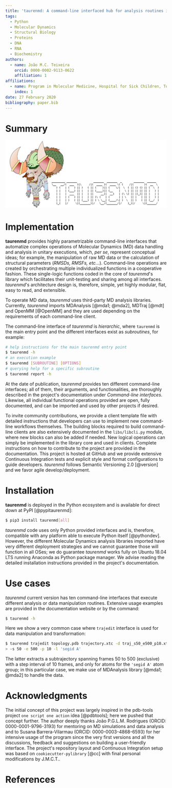 ```yaml
---
title: 'taurenmd: A command-line interfaced hub for analysis routines in Molecular Dynamics.'
tags:
  - Python
  - Molecular Dynamics
  - Structural Biology
  - Proteins
  - DNA
  - RNA
  - Biochemistry
authors:
  - name: João M.C. Teixeira
    orcid: 0000-0002-9113-0622
    affiliation: 1
affiliations:
  - name: Program in Molecular Medicine, Hospital for Sick Children, Toronto, Ontario M5G 0A4, Canada
    index: 1
date: 27 February 2020
bibliography: paper.bib
---
```


# Summary


![taurenmd logo.\label{fig:logo}](../docs/logo/taurenmdlogo_readme.png)

# Implementation

**taurenmd** provides highly parametrizable command-line interfaces that automatize complex operations of Molecular Dynamics (MD) data handling and analysis in unitary executions, which, *per se*, represent conceptual ideas; for example, the manipulation of raw MD data or the calculation of structural parameters (*RMSDs, RMSFs, etc...*). Command-line operations are created by orchestrating multiple individualized functions in a cooperative fashion. These single-logic functions coded in the core of *taurenmd*'s library which facilitates their unit-testing and sharing among all interfaces. *taurenmd*'s architecture design is, therefore, simple, yet highly modular, flat, easy to read, and extensible.

To operate MD data, *taurenmd* uses third-party MD analysis libraries. Currently, *taurenmd* imports MDAnalysis [@mda1; @mda2], MDTraj [@mdt] and OpenMM [@OpenMM] and they are used depending on the requirements of each command-line client.

The command-line interface of *taurenmd* is *hierarchic*, where `taurenmd` is the main entry point and the different interfaces exist as *subroutines*, for example:

```bash
# help instructions for the main taurenmd entry point
$ taurenmd -h
# an execution example
$ taurenmd [SUBROUTINE] [OPTIONS]
# querying help for a specific subroutine
$ taurenmd report -h
```

At the date of publication, *taurenmd* provides ten different command-line interfaces; all of them, their arguments, and functionalities, are thoroughly described in the project's documentation under *Command-line interfaces*. Likewise, all individual functional operations provided are open, fully documented, and can be imported and used by other projects if desired.

To invite community contributions, we provide a client template file with detailed instructions that developers can use to implement new command-line workflows themselves. The building blocks required to build command-line clients are also extensively documented in the `libs/libcli.py` module, where new blocks can also be added if needed. New logical operations can simply be implemented in the library core and used in clients. Complete instructions on how to contribute to the project are provided in the documentation. This project is hosted at GitHub and we provide extensive Continuous Integration tests and explicit style and format configurations to guide developers. *taurenmd* follows Semantic Versioning 2.0 [@version] and we favor agile develop/deployment.

# Installation

**taurenmd** is deployed in the Python ecosystem and is available for direct down at PyPI [@pypitaurenmd]:

```bash
$ pip3 install taurenmd[all]
```

*taurenmd* code uses only Python provided interfaces and is, therefore, compatible with any platform able to execute Python itself [@pythondev]. However, the different Molecular Dynamics analysis libraries imported have very different deployment strategies and we cannot guarantee those will function in all OSes; we do guarantee *taurenmd* works fully on Ubuntu 18.04 LTS running Anaconda as Python package manager. We advise reading the detailed installation instructions provided in the project's documentation.

# Use cases

*taurenmd* current version has ten command-line interfaces that execute different analysis or data manipulation routines. Extensive usage examples are provided in the documentation website or by the command:

```bash
$ taurenmd -h
```

Here we show a very common case where `trajedit` interface is used for data manipulation and transformation:

```bash
$ taurenmd trajedit topology.pdb trajectory.xtc -d traj_s50_e500_p10.xtc \
> -s 50 -e 500 -p 10 -l 'segid A'
```

The latter extracts a subtrajectory spanning frames 50 to 500 (exclusive) with a step interval of 10 frames, and only for atoms for the `'segid A'` atom group; in this particular case, we make use of MDAnalysis library [@mda1; @mda2] to handle the data.

# Acknowledgments

The initial concept of this project was largely inspired in the pdb-tools project `one script one action` idea [@pdbtools]; here we pushed that concept further. The author deeply thanks João P.G.L.M. Rodrigues (ORCID: 0000-0001-9796-3193) for mentoring on MD simulations and data analysis and to Susana Barrera-Vilarmau (ORCID: 0000-0003-4868-6593) for her intensive usage of the program since the very first versions and all the discussions, feedback and suggestions on building a user-friendly interface. The project's repository layout and Continuous Integration setup was based on `cookiecutter-pylibrary` [@cc] with final personal modifications by J.M.C.T..

# References
